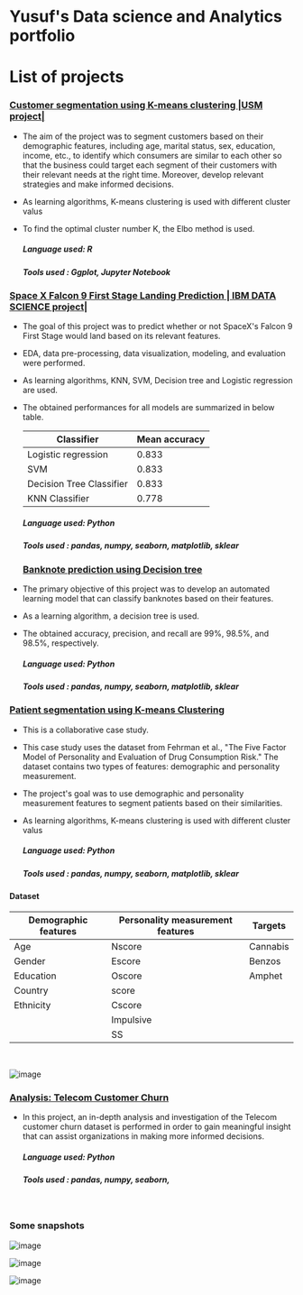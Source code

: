 # Yusuf's Data science and Analytics portfolio 

# List of projects 

### [Customer segmentation using K-means clustering |USM project|](https://github.com/Yuzerzef/Customer-segmentation-using-K-means)

* The aim of the project was to segment customers based on their demographic features, including age, marital status, sex, education, income, etc., to identify which consumers are similar to each other so that the business could target each segment of their customers with their relevant needs at the right time. Moreover, develop relevant strategies and make informed decisions.
* As learning algorithms, K-means clustering is used with different cluster valus
* To find the optimal cluster number K, the Elbo method is used.

  ##### Language used: R
  ##### Tools used : Ggplot, Jupyter Notebook 


### [Space X Falcon 9 First Stage Landing Prediction | IBM DATA SCIENCE project|](https://github.com/Yuzerzef/IBM-DATA-SCIENCE)

* The goal of this project was to predict whether or not SpaceX's Falcon 9 First Stage would land based on its relevant features.
* EDA, data pre-processing, data visualization, modeling, and evaluation were performed.
* As learning algorithms, KNN, SVM, Decision tree and Logistic regression are used.
* The obtained performances for all models are summarized in below table.
 
   | Classifier | Mean accuracy |
   |----|----|
   |Logistic regression | 0.833|
   |SVM |0.833| 
   |Decision Tree Classifier |0.833|
   |KNN Classifier |0.778|


  ##### Language used: Python
  ##### Tools used : pandas, numpy, seaborn, matplotlib, sklear
  
  ### [Banknote prediction using Decision tree](https://github.com/Yuzerzef/Banknote-prediction-using-Decision_tree) 

* The primary objective of this project was to develop an automated learning model that can classify banknotes based on their features.
* As a learning algorithm, a decision tree is used.
* The obtained accuracy, precision, and recall are 99%, 98.5%, and 98.5%, respectively.

  ##### Language used: Python
  ##### Tools used : pandas, numpy, seaborn, matplotlib, sklear

### [Patient segmentation using K-means Clustering](https://github.com/Yuzerzef/Patient-segmentation-using-K-means-Clustering)

* This is a collaborative case study.
* This case study uses the dataset from Fehrman et al., "The Five Factor Model of Personality and Evaluation of Drug Consumption Risk." The dataset contains two types of features: demographic and personality measurement. 
* The project's goal was to use demographic and personality measurement features to segment patients based on their similarities.
* As learning algorithms, K-means clustering is used with different cluster valus

  ##### Language used: Python
  ##### Tools used : pandas, numpy, seaborn, matplotlib, sklear
  
#### Dataset
   |Demographic features     |Personality measurement features | Targets|
   |---|---|---|
   |Age | Nscore|  Cannabis	|
   |Gender |  Escore| Benzos|
   |Education|  Oscore| Amphet|
   | Country          |          score|  |
   |Ethnicity                    |        Cscore|  
   |     |    Impulsive       |     |      
   |     |  SS|       | 

&emsp;


![image](https://user-images.githubusercontent.com/67466471/209580348-b112a9fb-12b8-4bdb-aed9-2bd9a84f4a38.png)


### [Analysis: Telecom Customer Churn](https://github.com/Yuzerzef/Analysis-Telecom-Customer-Churn)

* In this project, an in-depth analysis and investigation of the Telecom customer churn dataset is performed in order to gain meaningful insight that can assist organizations in making more informed decisions. 

  ##### Language used: Python
  ##### Tools used : pandas, numpy, seaborn,

&emsp;
### Some snapshots 

![image](https://user-images.githubusercontent.com/67466471/192094078-25a31fa9-a3bb-47e0-98dd-5600c04eb93e.png)

![image](https://user-images.githubusercontent.com/67466471/192094085-847c53f6-bdd7-4887-9f28-4fe852ba1a4e.png)

![image](https://user-images.githubusercontent.com/67466471/192094102-c8c90788-cb8f-4b50-aa08-75fc1a535558.png)



